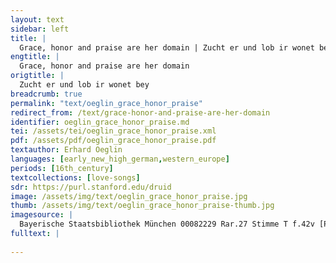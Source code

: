 ```yaml
---
layout: text
sidebar: left
title: |
  Grace, honor and praise are her domain | Zucht er und lob ir wonet bey
engtitle: |
  Grace, honor and praise are her domain
origtitle: |
  Zucht er und lob ir wonet bey
breadcrumb: true
permalink: "text/oeglin_grace_honor_praise"
redirect_from: /text/grace-honor-and-praise-are-her-domain
identifier: oeglin_grace_honor_praise.md
tei: /assets/tei/oeglin_grace_honor_praise.xml
pdf: /assets/pdf/oeglin_grace_honor_praise.pdf
textauthor: Erhard Oeglin
languages: [early_new_high_german,western_europe]
periods: [16th_century]
textcollections: [love-songs]
sdr: https://purl.stanford.edu/druid 
image: /assets/img/text/oeglin_grace_honor_praise.jpg
thumb: /assets/img/text/oeglin_grace_honor_praise-thumb.jpg
imagesource: |
  Bayerische Staatsbibliothek München 00082229 Rar.27 Stimme T f.42v [Public Domain]
fulltext: |
  
---
```

